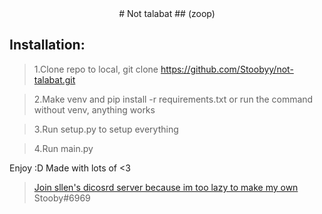 <div align="center">
# Not talabat
##  (zoop)

</div>

## **Installation**:

> 1.Clone repo to local, git clone https://github.com/Stoobyy/not-talabat.git

> 2.Make venv and pip install -r requirements.txt or run the command without venv, anything works

> 3.Run setup.py to setup everything

> 4.Run main.py 

Enjoy :D
 Made with lots of <3

> [Join sllen's dicosrd server because im too lazy to make my own](https://discord.gg/ebkRqpXv)
> Stooby#6969
